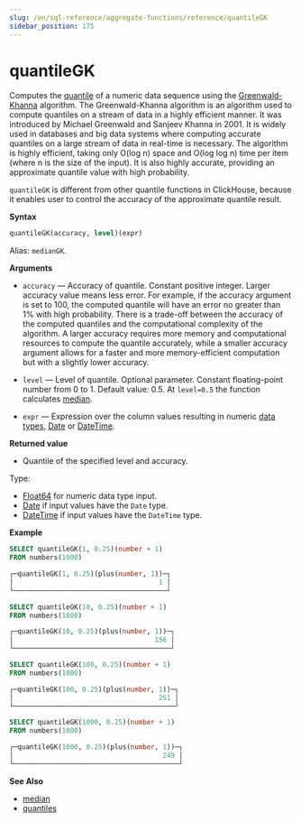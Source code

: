 ```yaml
---
slug: /en/sql-reference/aggregate-functions/reference/quantileGK
sidebar_position: 175
---
```


# quantileGK

Computes the [quantile](https://en.wikipedia.org/wiki/Quantile) of a numeric data sequence using the [Greenwald-Khanna](http://infolab.stanford.edu/~datar/courses/cs361a/papers/quantiles.pdf) algorithm. The Greenwald-Khanna algorithm is an algorithm used to compute quantiles on a stream of data in a highly efficient manner. It was introduced by Michael Greenwald and Sanjeev Khanna in 2001. It is widely used in databases and big data systems where computing accurate quantiles on a large stream of data in real-time is necessary. The algorithm is highly efficient, taking only O(log n) space and O(log log n) time per item (where n is the size of the input). It is also highly accurate, providing an approximate quantile value with high probability.

`quantileGK` is different from other quantile functions in ClickHouse, because it enables user to control the accuracy of the approximate quantile result.

**Syntax**

``` sql
quantileGK(accuracy, level)(expr)
```

Alias: `medianGK`.

**Arguments**

- `accuracy` — Accuracy of quantile. Constant positive integer. Larger accuracy value means less error. For example, if the accuracy argument is set to 100, the computed quantile will have an error no greater than 1% with high probability. There is a trade-off between the accuracy of the computed quantiles and the computational complexity of the algorithm. A larger accuracy requires more memory and computational resources to compute the quantile accurately, while a smaller accuracy argument allows for a faster and more memory-efficient computation but with a slightly lower accuracy.

- `level` — Level of quantile. Optional parameter. Constant floating-point number from 0 to 1. Default value: 0.5. At `level=0.5` the function calculates [median](https://en.wikipedia.org/wiki/Median).

- `expr` — Expression over the column values resulting in numeric [data types](../../../sql-reference/data-types/index.md#data_types), [Date](../../../sql-reference/data-types/date.md) or [DateTime](../../../sql-reference/data-types/datetime.md).


**Returned value**

- Quantile of the specified level and accuracy.


Type:

- [Float64](../../../sql-reference/data-types/float.md) for numeric data type input.
- [Date](../../../sql-reference/data-types/date.md) if input values have the `Date` type.
- [DateTime](../../../sql-reference/data-types/datetime.md) if input values have the `DateTime` type.

**Example**

``` sql
SELECT quantileGK(1, 0.25)(number + 1)
FROM numbers(1000)

┌─quantileGK(1, 0.25)(plus(number, 1))─┐
│                                    1 │
└──────────────────────────────────────┘

SELECT quantileGK(10, 0.25)(number + 1)
FROM numbers(1000)

┌─quantileGK(10, 0.25)(plus(number, 1))─┐
│                                   156 │
└───────────────────────────────────────┘

SELECT quantileGK(100, 0.25)(number + 1)
FROM numbers(1000)

┌─quantileGK(100, 0.25)(plus(number, 1))─┐
│                                    251 │
└────────────────────────────────────────┘

SELECT quantileGK(1000, 0.25)(number + 1)
FROM numbers(1000)

┌─quantileGK(1000, 0.25)(plus(number, 1))─┐
│                                     249 │
└─────────────────────────────────────────┘
```


**See Also**

- [median](../../../sql-reference/aggregate-functions/reference/median.md#median)
- [quantiles](../../../sql-reference/aggregate-functions/reference/quantiles.md#quantiles)
